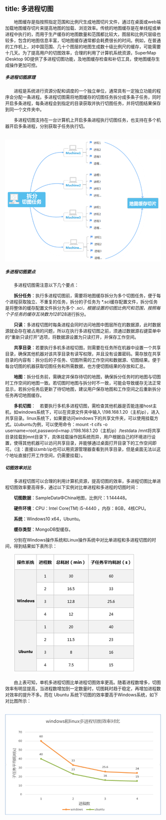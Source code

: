 title: 多进程切图
---
　　地图缓存是指按照指定范围和比例尺生成地图切片文件，通过在桌面或web端加载地图缓存切片来提高地图的加载、浏览效率。传统的地图缓存是在单线程或单进程中执行的，而用于生产缓存的地图数量和范围都比较大，图层和比例尺层级也较多，包含的地图信息丰富，切地图缓存通常都会耗费很长的时间。例如，在普通的工作机上，对中国范围、几十个图层的地图生成数十级比例尺的缓存，可能需要十几天。为了提高用户的切图效率，合理的利用了计算机系统资源，SuperMap iDesktop 9D提供了多进程切图功能，及地图缓存检查和补切工具，使地图缓存生成操作更加可控。

##### 多进程切图原理
　　进程是系统进行资源分配和调度的一个独立单位，通常具有一定独立功能的程序会分配一条进程。多进程切图需将地图缓存的切图任务拆分成多条子任务，同时开启多条进程，每条进程会到指定的目录获取并执行切图任务，并将切图结果保存到同一个文件夹中。　　

　　多进程切图支持在一台计算机上开启多条进程执行切图任务，也支持在多个机器开启多条进程，分别获取子任务执行切。　　　　

　　![](img/MultiProcessCachePrinciple.png)

##### 多进程切图要点

　　多进程切图需注意以下几个要点：　　

　　**拆分任务**：执行多进程切图前，需要将地图缓存拆分为多个切图任务，便于每个进程获取独立、不重复的任务，拆分的子任务为 *.sci缓存配置文件，拆分任务是将整体的缓存配置文件拆分为多个 *.sci，根据设置的切图比例尺和范围，按照每个子任务的缓存瓦块数为128*128进行拆分。　　

　　**只读**：多进程切图时每条进程会同时访问地图中图层所在的数据源，此时数据源就会存在被占用的问题，所以在执行多进程切图之前，须通过数据源右键菜单中的“重新只读打开”选项，将数据源设置为只读打开，并保存工作空间。　　　

　　**共享目录**：若要执行多机多进程切图，则需要在任务所在机器中设置一个共享目录，确保其他机器对该共享目录有读写权限，并且没有设置密码。需存放在共享目录的内容有：拆分后的子任务、切图所需的工作空间和数据源、切图结果。便于每台切图的机器获取切图任务和所需数据，也方便切图结果的存放和汇总。　　

　　**地图**：拆分任务前，需确定并保存待切的地图，确保拆分任务时的地图与切图时工作空间的地图一致。若切图时地图与拆分时不一致，可能会导致缓存无法正常显示，若拆分任务后更新了待切地图，建议用户保存地图和工作空间之后重新拆分任务再切地图缓存。　　

　　**多机切图**：　若要执行多机多进程切图，需检查其他机器是否能连接host主机，如windows系统下，可以在资源文件夹中输入 \\198.168.1.20（主机ip），进入共享目录。linux系统下，如果要访问windows下的共享文件夹，可以使用挂载方式。以ubuntu为例，可以使用命令：mount -t cifs -o username=root,password=map //198.168.1.20（主机ip）/testdata /mnt将共享目录挂载到mnt目录下，具体挂载操作因系统而异，用户根据自己的环境进行设置，使得其他机器可以访问共享目录，并能够通过桌面打开目录下的工作空间即可。（注：直接以smb:\\ip也可以用资源管理器查看到共享目录，但是桌面无法以这个地址直接打开工作空间，仍需要挂载）。　　

##### 切图效率对比　　

　　多进程切图可以合理的利用计算机资源，提高切图的效率，多进程切图比单进程切图效率要高得多，通过以下实例对比单进程和多进程的切图时间：　　

　　**切图数据**：SampleData中China地图，比例尺：1:144448。　　

　　**硬件环境**：CPU：Intel Core(TM) i5-4440 ，内存：8GB，4核CPU。  　　

　　**系统**：Windows10 x64，Ubuntu。　　　　

　　**缓存类型**：MongoDB型缓存。　　

　　分别在Windows操作系统和Linux操作系统中对比单进程和多进程切图的时间，得到结果如下表所示：　　

　　![](img/MultiProcessCachecompare2.png)

　　由上表可知，单机多进程切图比单进程切图效率更高。随着进程数增多，切图效率有明显提高，当进程数增加到一定数量时，切图耗时趋于稳定，再增加进程数对效率的提升不多。而在 Ubuntu 系统下切图的效率要高于Windows系统，如下对比图所示：　　

　　![](img/MultiProcessCachecompare.png)
　　


  



　　

　　




　

　　
　　　

　　
　　
　　　　　　　　　


